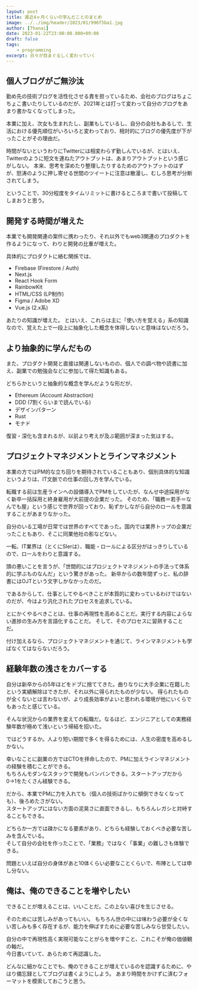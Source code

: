 ```yaml
---
layout: post
title: 直近4ヶ月くらいの学んだことのまとめ
image: ../../img/header/2023/01/996f5ba1.jpg
author: [Thanai]
date: 2023-01-22T23:00:00.000+09:00
draft: false
tags:
    - programming
excerpt: 日々が目まぐるしく変わっていく
---
```


## 個人ブログがご無沙汰

勤め先の技術ブログを活性化させる責を担っているため、会社のブログはちょこちょこ書いたりしているのだが、2021年とは打って変わって自分のブログをあまり書かなくなってしまった。

本業に加え、次女も生まれたし、副業もしているし、自分の会社もあるしで、生活における優先順位がいろいろと変わっており、相対的にブログの優先度が下がったことがその理由だ。

時間がないというわりにTwitterには相変わらず勤しんでいるが、とはいえ、Twitterのように短文を連ねたアウトプットは、あまりアウトプットという感じがしない。
本来、思考を深めたり整理したりするためのアウトプットのはずが、怒涛のように押し寄せる世間のツイートに注意は散漫し、むしろ思考が分断されてしまう。

ということで、30分程度をタイムリミットに書けるところまで書いて投稿してしまおうと思う。

## 開発する時間が増えた

本業でも開発関連の案件に携わったり、それ以外でもweb3関連のプロダクトを作るようになって、わりと開発の比重が増えた。

具体的にプロダクトに絡む関係では、

-   Firebase (Firestore / Auth)
-   Next.js
-   React Hook Form
-   RainbowKit
-   HTML/CSS (LP制作)
-   Figma / Adobe XD
-   Vue.js (2.x系)

あたりの知識が増えた。
とはいえ、これらは主に「使い方を覚える」系の知識なので、覚えた上で一段上に抽象化した概念を体得しないと意味はないだろう。

## より抽象的に学んだもの

また、プロダクト開発と直接は関連しないものの、個人での調べ物や読書に加え、副業での勉強会などに参加して得た知識もある。

どちらかというと抽象的な概念を学んだような形だが、

-   Ethereum (Account Abstraction)
-   DDD (7割くらいまで読んでいる)
-   デザインパターン
-   Rust
-   モナド

復習・深化も含まれるが、以前より考えが及ぶ範囲が深まった気はする。

## プロジェクトマネジメントとラインマネジメント

本業の方ではPM的な立ち回りを期待されていることもあり、個別具体的な知識というよりは、IT文脈での仕事の回し方を学んでいる。

転職する前は生産ラインへの設備導入でPMをしていたが、なんせ中途採用がなく新卒一括採用と終身雇用が大前提の企業だった。
そのため、「職務＝若手＝なんでも屋」という感じで世界が回っており、恥ずかしながら自分のロールを意識することがあまりなかった。

自分のいる工場が日常では世界のすべてであった。国内では業界トップの企業だったこともあり、そこに同業他社の影などない。

一転、IT業界は（とくにSIerは）、職能・ロールによる区分がはっきりしているので、ロールをわりと意識する。

頭の悪いことを言うが、「世間的にはプロジェクトマネジメントの手法って体系的に学ぶものなんだ」という驚きがあった。
新卒からの数年間ずっと、私の辞書にはOJTという文字しかなかったのだ。

であるからして、仕事としてやるべきことが本質的に変わっているわけではないのだが、今はより汎化されたプロセスを追求している。

とにかくやるべきことは、仕事の再現性を高めることだ。実行する内容によらない進捗の生み方を言語化することだ。
そして、そのプロセスに習熟することだ。

付け加えるなら、プロジェクトマネジメントを通じて、ラインマネジメントも学ばなくてはならないだろう。

## 経験年数の浅さをカバーする

自分は新卒からの5年ほどをドブに捨ててきた。曲りなりに大手企業に在籍したという実績解除はできたが、それ以外に得られたものが少ない。
得られたものが全くないとは言わないが、より成長効率がよいと思われる環境が他にいくらでもあったと感じている。

そんな状況からの業界を変えての転職だ。なるほど、エンジニアとしての実務経験年数が極めて浅いという帰結を招いた。

ではどうするか。人より短い期間で多くを得るためには、人生の密度を高めるしかない。

幸いなことに副業の方ではCTOを拝命したので、PMに加えラインマネジメントの経験を積むことができる。  
もちろんモダンなスタックで開発もバンバンできる。スタートアップだから0→1をたくさん経験できる。

だから、本業でPMに力を入れても（個人の技術ばかりに傾倒できなくなっても）、後ろめたさがない。  
スタートアップにはない方面の泥臭さに直面できるし、もちろんレガシと対峙することもできる。

どちらか一方では疎かになる要素があり、どちらも経験しておくべき必要な苦しみを含んでいる。  
そして自分の会社を作ったことで、「業務」ではなく「事業」の難しさも体験できる。

問題といえば自分の身体があと10体くらい必要なことくらいで、布陣としては申し分ない。

## 俺は、俺のできることを増やしたい

できることが増えることは、いいことだ。この上ない喜びを生じさせる。

そのためには苦しみがあってもいい。
もちろん世の中には味わう必要が全くない苦しみも多く存在するが、能力を伸ばすために必要な苦しみなら甘受したい。

自分の中で再現性高く実現可能なことがらを増やすこと、これこそが俺の価値観の軸だ。  
今日書いていて、あらためて再認識した。

どんなに細かなことでも、俺のできることが増えているのを認識するために、やはり備忘録としてブログは書くようにしよう。
あまり時間をかけずに済むフォーマットを模索しておこうと思う。
